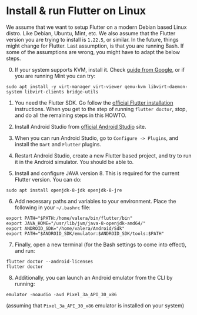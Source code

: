 # Install & run Flutter on Linux

We assume that we want to setup Flutter on a modern Debian based Linux distro. Like Debian, Ubuntu, Mint, etc. We also assume that the Flutter version you are trying to install is `1.22.5`, or similar. In the future, things might change for Flutter. Last assumption, is that you are running Bash. If some of the assumptions are wrong, you might have to adapt the below steps.

0. If your system supports KVM, install it. Check [guide from Google](https://developer.android.com/studio/run/emulator-acceleration#vm-linux-check-kvm), or if you are running Mint you can try:

```
sudo apt install -y virt-manager virt-viewer qemu-kvm libvirt-daemon-system libvirt-clients bridge-utils
```

1. You need the Flutter SDK. Go follow the [official Flutter installation](https://flutter.dev/docs/get-started/install/linux) instructions. When you get to the step of running `flutter doctor`, stop, and do all the remaining steps in this HOWTO.

2. Install Android Studio from [official Android Studio](https://developer.android.com/studio) site.

3. When you can run Android Studio, go to `Configure -> Plugins`, and install the `Dart` and `Flutter` plugins.

4. Restart Android Studio, create a new Flutter based project, and try to run it in the Android simulator. You should be able to.

5. Install and configure JAVA version 8. This is required for the current Flutter version. You can do:

```
sudo apt install openjdk-8-jdk openjdk-8-jre
```

6. Add necessary paths and variables to your environment. Place the following in your `~/.bashrc` file:

```
export PATH="$PATH:/home/valera/bin/flutter/bin"
export JAVA_HOME="/usr/lib/jvm/java-8-openjdk-amd64/"
export ANDROID_SDK="/home/valera/Android/Sdk"
export PATH="$ANDROID_SDK/emulator:$ANDROID_SDK/tools:$PATH"
```

7. Finally, open a new terminal (for the Bash settings to come into effect), and run:

```
flutter doctor --android-licenses
flutter doctor
```

8. Additionally, you can launch an Android emulator from the CLI by running:

```
emulator -noaudio -avd Pixel_3a_API_30_x86
```

(assuming that `Pixel_3a_API_30_x86` emulator is installed on your system)
